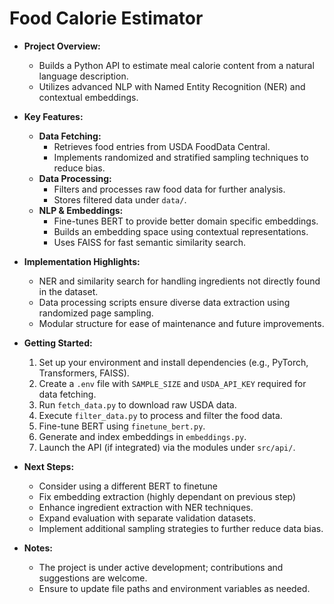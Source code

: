 # Food Calorie Estimator

- **Project Overview:**
  - Builds a Python API to estimate meal calorie content from a natural language description.
  - Utilizes advanced NLP with Named Entity Recognition (NER) and contextual embeddings.

- **Key Features:**
  - **Data Fetching:**  
    - Retrieves food entries from USDA FoodData Central.
    - Implements randomized and stratified sampling techniques to reduce bias.
  - **Data Processing:**  
    - Filters and processes raw food data for further analysis.
    - Stores filtered data under `data/`.
  - **NLP & Embeddings:**  
    - Fine-tunes BERT to provide better domain specific embeddings.
    - Builds an embedding space using contextual representations.
    - Uses FAISS for fast semantic similarity search.

- **Implementation Highlights:**
  - NER and similarity search for handling ingredients not directly found in the dataset.
  - Data processing scripts ensure diverse data extraction using randomized page sampling.
  - Modular structure for ease of maintenance and future improvements.

- **Getting Started:**
  1. Set up your environment and install dependencies (e.g., PyTorch, Transformers, FAISS).
  2. Create a `.env` file with `SAMPLE_SIZE` and `USDA_API_KEY` required for data fetching.
  3. Run `fetch_data.py` to download raw USDA data.
  4. Execute `filter_data.py` to process and filter the food data.
  5. Fine-tune BERT using `finetune_bert.py`.
  6. Generate and index embeddings in `embeddings.py`.
  7. Launch the API (if integrated) via the modules under `src/api/`.

- **Next Steps:**
  - Consider using a different BERT to finetune
  - Fix embedding extraction (highly dependant on previous step)
  - Enhance ingredient extraction with NER techniques.
  - Expand evaluation with separate validation datasets.
  - Implement additional sampling strategies to further reduce data bias.

- **Notes:**
  - The project is under active development; contributions and suggestions are welcome.
  - Ensure to update file paths and environment variables as needed.
